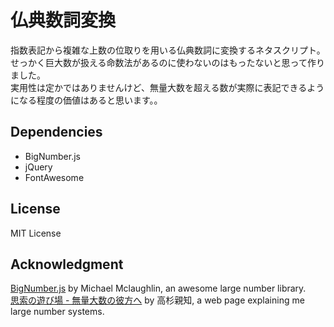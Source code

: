 # 仏典数詞変換
指数表記から複雑な上数の位取りを用いる仏典数詞に変換するネタスクリプト。  
せっかく巨大数が扱える命数法があるのに使わないのはもったないと思って作りました。  
実用性は定かではありませんけど、無量大数を超える数が実際に表記できるようになる程度の価値はあると思います。。

## Dependencies
- BigNumber.js
- jQuery
- FontAwesome

## License
MIT License

## Acknowledgment
[BigNumber.js](https://github.com/MikeMcl/bignumber.js) by Michael Mclaughlin, an awesome large number library.  
[思索の遊び場 - 無量大数の彼方へ](http://www.sf.airnet.ne.jp/ts/language/largenumber.html) by 高杉親知, a web page explaining me large number systems.
